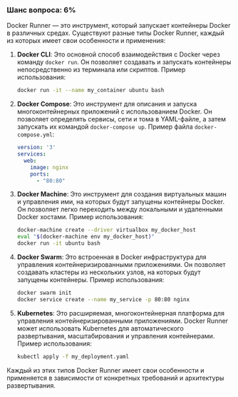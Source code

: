 ### Шанс вопроса: 6%

Docker Runner — это инструмент, который запускает контейнеры Docker в различных средах. Существуют разные типы Docker Runner, каждый из которых имеет свои особенности и применения:

1. **Docker CLI**: Это основной способ взаимодействия с Docker через команду `docker run`. Он позволяет создавать и запускать контейнеры непосредственно из терминала или скриптов. Пример использования:
   ```sh
   docker run -it --name my_container ubuntu bash
   ```

2. **Docker Compose**: Это инструмент для описания и запуска многоконтейнерных приложений с использованием Docker. Он позволяет определять сервисы, сети и тома в YAML-файле, а затем запускать их командой `docker-compose up`. Пример файла `docker-compose.yml`:
   ```yaml
   version: '3'
   services:
     web:
       image: nginx
       ports:
         - "80:80"
   ```

3. **Docker Machine**: Это инструмент для создания виртуальных машин и управления ими, на которых будут запущены контейнеры Docker. Он позволяет легко переходить между локальными и удаленными Docker хостами. Пример использования:
   ```sh
   docker-machine create --driver virtualbox my_docker_host
   eval "$(docker-machine env my_docker_host)"
   docker run -it ubuntu bash
   ```

4. **Docker Swarm**: Это встроенная в Docker инфраструктура для управления контейнеризированными приложениями. Он позволяет создавать кластеры из нескольких узлов, на которых будут запущены контейнеры. Пример использования:
   ```sh
   docker swarm init
   docker service create --name my_service -p 80:80 nginx
   ```

5. **Kubernetes**: Это расширяемая, многоконтейнерная платформа для управления контейнеризированными приложениями. Docker Runner может использовать Kubernetes для автоматического развертывания, масштабирования и управления контейнерами. Пример использования:
   ```sh
   kubectl apply -f my_deployment.yaml
   ```

Каждый из этих типов Docker Runner имеет свои особенности и применяется в зависимости от конкретных требований и архитектуры развертывания.